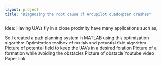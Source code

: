 ```yaml
---
layout: project
title: "Diagnosing the root cause of Ardupilot quadcopter crashes"
---
```


Idea: Having UAVs fly in a close proximity have many applications such as,

So I created a path planning system in MATLAB using this optimization algorithm
Optimization toolbox of matlab
 and potential field algorithm
Picture of potential field
 to keep the UAVs in a desired foration 
Picture of a formation
while avoiding the obstacles
Picture of obstacle
Youtube video
Paper link
